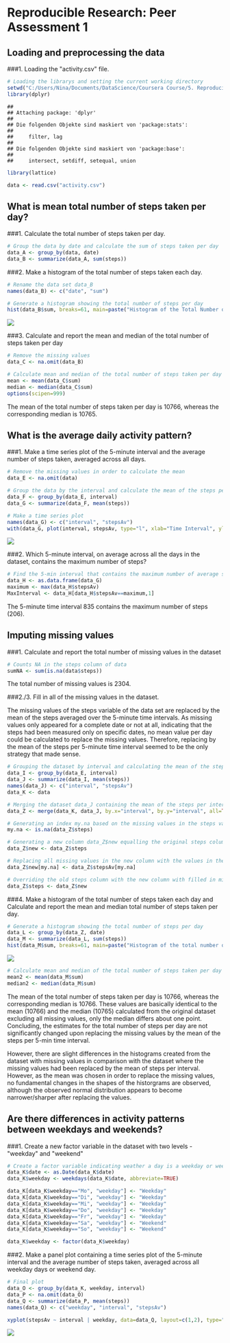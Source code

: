 # Reproducible Research: Peer Assessment 1



## Loading and preprocessing the data

###1. Loading the "activity.csv" file.

```r
# Loading the librarys and setting the current working directory
setwd("C:/Users/Nina/Documents/DataScience/Coursera Course/5. Reproducible Research/Project1")
library(dplyr)
```

```
## 
## Attaching package: 'dplyr'
## 
## Die folgenden Objekte sind maskiert von 'package:stats':
## 
##     filter, lag
## 
## Die folgenden Objekte sind maskiert von 'package:base':
## 
##     intersect, setdiff, setequal, union
```

```r
library(lattice)

data <- read.csv("activity.csv")
```


## What is mean total number of steps taken per day?

###1. Calculate the total number of steps taken per day.

```r
# Group the data by date and calculate the sum of steps taken per day
data_A <- group_by(data, date)
data_B <- summarize(data_A, sum(steps))
```


###2. Make a histogram of the total number of steps taken each day.

```r
# Rename the data set data_B
names(data_B) <- c("date", "sum")

# Generate a histogram showing the total number of steps per day
hist(data_B$sum, breaks=61, main=paste("Histogram of the Total Number of Steps per Day"), xlab="Total Number of Steps per Day")
```

![](PA1_template_files/figure-html/unnamed-chunk-2-1.png) 


###3. Calculate and report the mean and median of the total number of steps taken per day

```r
# Remove the missing values
data_C <- na.omit(data_B)

# Calculate mean and median of the total number of steps taken per day
mean <- mean(data_C$sum)
median <- median(data_C$sum)
options(scipen=999)
```

The mean of the total number of steps taken per day is 10766, whereas the corresponding median is 10765.


## What is the average daily activity pattern?

###1. Make a time series plot of the 5-minute interval and the average number of steps taken, averaged across all days.

```r
# Remove the missing values in order to calculate the mean
data_E <- na.omit(data)

# Group the data by the interval and calculate the mean of the steps per interval
data_F <- group_by(data_E, interval)
data_G <- summarize(data_F, mean(steps))

# Make a time series plot
names(data_G) <- c("interval", "stepsAv")
with(data_G, plot(interval, stepsAv, type="l", xlab="Time Interval", ylab="Average Number of Steps per Day", main=paste("Time Series Plot of the Average Number of Steps")))
```

![](PA1_template_files/figure-html/unnamed-chunk-4-1.png) 


###2. Which 5-minute interval, on average across all the days in the dataset, contains the maximum number of steps?

```r
# Find the 5-min interval that contains the maximum number of average steps
data_H <- as.data.frame(data_G)
maximum <- max(data_H$stepsAv)
MaxInterval <- data_H[data_H$stepsAv==maximum,1]
```

The 5-minute time interval 835 contains the maximum number of steps (206).


## Imputing missing values

###1. Calculate and report the total number of missing values in the dataset

```r
# Counts NA in the steps column of data
sumNA <- sum(is.na(data$steps))
```

The total number of missing values is 2304.


###2./3. Fill in all of the missing values in the dataset.

The missing values of the steps variable of the data set are replaced by the mean of the steps averaged over the 5-minute time intervals. As missing values only appeared for a complete date or not at all, indicating that the steps had been measured only on specific dates, no mean value per day could be calculated to replace the missing values. Therefore, replacing by the mean of the steps per 5-minute time interval seemed to be the only strategy that made sense.

```r
# Grouping the dataset by interval and calculating the mean of the steps per interval.
data_I <- group_by(data_E, interval)
data_J <- summarize(data_I, mean(steps))
names(data_J) <- c("interval", "stepsAv")
data_K <- data

# Merging the dataset data_J containing the mean of the steps per interval with the original dataset
data_Z <- merge(data_K, data_J, by.x="interval", by.y="interval", all=TRUE)

# Generating an index my.na based on the missing values in the steps variable
my.na <- is.na(data_Z$steps)

# Generating a new column data_Z$new equalling the original steps column
data_Z$new <- data_Z$steps

# Replacing all missing values in the new column with the values in the stepsAv column, which contains the mean of the steps per 5-min time interval. Using the my.na index for the missing values ensures that entries are replaced by index and only NA values are replaced whereas other values are remained.
data_Z$new[my.na] <- data_Z$stepsAv[my.na]

# Overriding the old steps column with the new column with filled in missing values.
data_Z$steps <- data_Z$new
```


###4. Make a histogram of the total number of steps taken each day and Calculate and report the mean and median total number of steps taken per day.


```r
# Generate a histogram showing the total number of steps per day
data_L <- group_by(data_Z, date)
data_M <- summarize(data_L, sum(steps))
hist(data_M$sum, breaks=61, main=paste("Histogram of the total number of steps per day"), xlab="Total number of steps per day")
```

![](PA1_template_files/figure-html/unnamed-chunk-8-1.png) 

```r
# Calculate mean and median of the total number of steps taken per day
mean2 <- mean(data_M$sum)
median2 <- median(data_M$sum)
```

The mean of the total number of steps taken per day is 10766, whereas the corresponding median is 10766. These values are basically identical to the mean (10766) and the median (10765) calculated from the original dataset excluding all missing values, only the median differs about one point. Concluding, the estimates for the total number of steps per day are not significantly changed upon replacing the missing values by the mean of the steps per 5-min time interval.

However, there are slight differences in the histograms created from the dataset with missing values in comparison with the dataset where the missing values had been replaced by the mean of steps per interval. However, as the mean was chosen in order to replace the missing values, no fundamental changes in the shapes of the historgrams are observed, although the observed normal distribution appears to become narrower/sharper after replacing the values.


## Are there differences in activity patterns between weekdays and weekends?

###1. Create a new factor variable in the dataset with two levels - "weekday" and "weekend"

```r
# Create a factor variable indicating weather a day is a weekday or weekend
data_K$date <- as.Date(data_K$date)
data_K$weekday <- weekdays(data_K$date, abbreviate=TRUE)

data_K[data_K$weekday=="Mo", "weekday"] <- "Weekday"
data_K[data_K$weekday=="Di", "weekday"] <- "Weekday"
data_K[data_K$weekday=="Mi", "weekday"] <- "Weekday"
data_K[data_K$weekday=="Do", "weekday"] <- "Weekday"
data_K[data_K$weekday=="Fr", "weekday"] <- "Weekday"
data_K[data_K$weekday=="Sa", "weekday"] <- "Weekend"
data_K[data_K$weekday=="So", "weekday"] <- "Weekend"

data_K$weekday <- factor(data_K$weekday)
```


###2. Make a panel plot containing a time series plot of the 5-minute interval and the average number of steps taken, averaged across all weekday days or weekend day. 

```r
# Final plot
data_O <- group_by(data_K, weekday, interval)
data_P <- na.omit(data_O)
data_Q <- summarize(data_P, mean(steps))
names(data_Q) <- c("weekday", "interval", "stepsAv")

xyplot(stepsAv ~ interval | weekday, data=data_Q, layout=c(1,2), type="l", xlab="Time Interval", ylab="Average Number of Steps", main="Time Series Plot of the Average Number of Steps on Weekdays and -ends")
```

![](PA1_template_files/figure-html/unnamed-chunk-10-1.png) 
